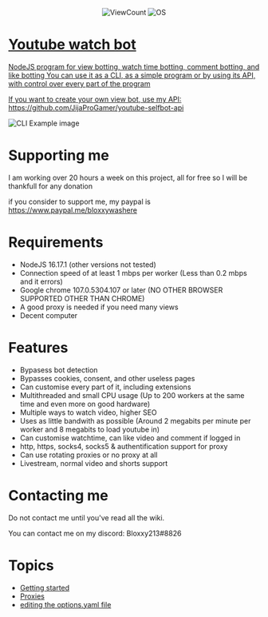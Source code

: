 <p align="center">
    <img alt="ViewCount" src="https://komarev.com/ghpvc/?username=JijaProGamer&color=green">
    <img alt="OS" src="https://img.shields.io/badge/OS-Windows%20/%20Linux-success">
    <a href="https://github.com/JijaProGamer/youtubeWatchBot/releases/dev">
</p>

# Youtube watch bot

NodeJS program for view botting, watch time botting, comment botting, and like botting
You can use it as a CLI, as a simple program or by using its API, with control over every part of the program

If you want to create your own view bot, use my API: https://github.com/JijaProGamer/youtube-selfbot-api

![CLI Example image](cli/Capture.PNG?raw=true)

# Supporting me

I am working over 20 hours a week on this project, all for free
so I will be thankfull for any donation

if you consider to support me, my paypal is 
https://www.paypal.me/bloxxywashere

# Requirements

 * NodeJS 16.17.1 (other versions not tested)
 * Connection speed of at least 1 mbps per worker (Less than 0.2 mbps and it errors)
 * Google chrome 107.0.5304.107 or later (NO OTHER BROWSER SUPPORTED OTHER THAN CHROME)
 * A good proxy is needed if you need many views
 * Decent computer

# Features
 * Bypasess bot detection
 * Bypasses cookies, consent, and other useless pages
 * Can customise every part of it, including extensions
 * Multithreaded and small CPU usage (Up to 200 workers at the same time and even more on good hardware)
 * Multiple ways to watch video, higher SEO
 * Uses as little bandwith as possible (Around 2 megabits per minute per worker and 8 megabits to load youtube in)
 * Can customise watchtime, can like video and comment if logged in
 * http, https, socks4, socks5 & authentification support for proxy
 * Can use rotating proxies or no proxy at all
 * Livestream, normal video and shorts support

# Contacting me

Do not contact me until you've read all the wiki.

You can contact me on my discord: Bloxxy213#8826

# Topics
 * [Getting started](https://github.com/JijaProGamer/youtubeWatchBot/wiki/Getting-started)
 * [Proxies](https://github.com/JijaProGamer/youtubeWatchBot/wiki/Proxies)
 * [editing the options.yaml file](https://github.com/JijaProGamer/youtubeWatchBot/wiki/editing-the-options.yaml-file)